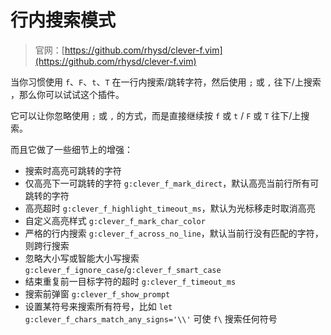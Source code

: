 # 行内搜索模式

> 官网：[https://github.com/rhysd/clever-f.vim](https://github.com/rhysd/clever-f.vim)

当你习惯使用 `f`、`F`、`t`、`T` 在一行内搜索/跳转字符，然后使用
`;` 或 `,` 往下/上搜索 ，那么你可以试试这个插件。

它可以让你忽略使用 `;` 或 `,` 的方式，而是直接继续按 `f` 或 `t` / `F` 或 `T` 往下/上搜索。

而且它做了一些细节上的增强：
- 搜索时高亮可跳转的字符
- 仅高亮下一可跳转的字符 `g:clever_f_mark_direct`，默认高亮当前行所有可跳转的字符
- 高亮超时 `g:clever_f_highlight_timeout_ms`，默认为光标移走时取消高亮
- 自定义高亮样式 `g:clever_f_mark_char_color`
- 严格的行内搜索 `g:clever_f_across_no_line`，默认当前行没有匹配的字符，则跨行搜索
- 忽略大小写或智能大小写搜索 `g:clever_f_ignore_case`/`g:clever_f_smart_case`
- 结束重复前一目标字符的超时 `g:clever_f_timeout_ms`
- 搜索前弹窗 `g:clever_f_show_prompt`
- 设置某符号来搜索所有符号，比如 `let g:clever_f_chars_match_any_signs='\\'` 可使 `f\` 搜索任何符号
